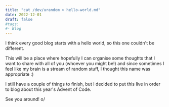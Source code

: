 ```yaml
---
title: "cat /dev/urandom > hello-world.md"
date: 2022-12-01
draft: false
#tags:
#- Blog
---
```


I think every good blog starts with a hello world, so this one couldn't be different.

This will be a place where hopefully I can organise some thoughts that I want to share with
all of you (whoever you might be!) and since sometimes I feel like my brain is a stream of
random stuff, I thought this name was appropriate :)

I still have a couple of things to finish, but I decided to put this live in order to blog about
this year's Advent of Code.

See you around! o/
